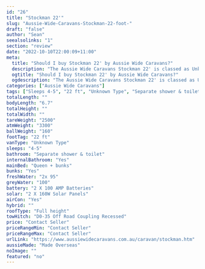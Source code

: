 ```yaml
---
id: "26"
title: "Stockman 22'"
slug: "Aussie-Wide-Caravans-Stockman-22-foot-"
draft: "false"
author: "Sean"
seealsolinks: "1"
section: "review"
date: "2022-10-10T22:00:09+11:00"
meta:
  title: "Should I buy Stockman 22' by Aussie Wide Caravans?"
  description: "The Aussie Wide Caravans Stockman 22' is classed as Unknown Type, and sleeps 4-5 people. It is Made Overseas and comes in at 22 ft. It generally has Separate shower & toilet."
  ogtitle: "Should I buy Stockman 22' by Aussie Wide Caravans?"
  ogdescription: "The Aussie Wide Caravans Stockman 22' is classed as Unknown Type, and sleeps 4-5 people. It is Made Overseas and comes in at 22 ft. It generally has Separate shower & toilet."
categories: ["Aussie Wide Caravans"]
tags: ["Sleeps 4-5", "22 ft", "Unknown Type", "Separate shower & toilet", "Full height", "Price Unknown", "Made Overseas"]
totalLength: ""
bodyLength: "6.7"
totalHeight: ""
totalWidth: ""
tareWeight: "2500"
atmWeight: "3300"
ballWeight: "160"
footTag: "22 ft"
vanType: "Unknown Type"
sleeps: "4-5"
bathroom: "Separate shower & toilet"
internalBathroom: "Yes"
mainBed: "Queen + bunks"
bunks: "Yes"
freshWater: "2x 95"
greyWater: "100"
battery: "2 X 100 AMP Batteries"
solar: "2 X 160W Solar Panels"
airCon: "Yes"
hybrid: ""
roofType: "Full height"
towHitch: "D0-35 Off Road Coupling Recessed"
price: "Contact Seller"
priceRangeMin: "Contact Seller"
priceRangeMax: "Contact Seller"
urlLink: "https://www.aussiewidecaravans.com.au/caravan/stockman.htm"
aussieMade: "Made Overseas"
noImage: ""
featured: "no"
---
```

